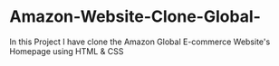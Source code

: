 # Amazon-Website-Clone-Global-

In this Project I have clone the Amazon Global E-commerce Website's Homepage using HTML & CSS
